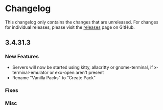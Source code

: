 # Changelog

This changelog only contains the changes that are unreleased. For changes for individual releases, please visit the
[releases](https://github.com/ATLauncher/ATLauncher/releases) page on GitHub.

## 3.4.31.3

### New Features

- Servers will now be started using kitty, allacritty or gnome-terminal, if x-terminal-emulator or exo-open aren't present
- Rename "Vanilla Packs" to "Create Pack"

### Fixes

### Misc